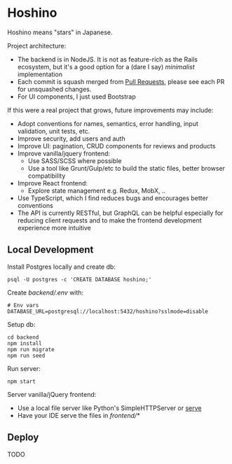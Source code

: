 # Hoshino

Hoshino means "stars" in Japanese.

Project architecture:
- The backend is in NodeJS. It is not as feature-rich as the Rails ecosystem, but it's a good option for a (dare I say) _minimalist_ implementation
- Each commit is squash merged from [Pull Requests](https://github.com/one-shots/hoshino/pulls), please see each PR for unsquashed changes.
- For UI components, I just used Bootstrap

If this were a real project that grows, future improvements may include:
- Adopt conventions for names, semantics, error handling, input validation, unit tests, etc.
- Improve security, add users and auth
- Improve UI: pagination, CRUD components for reviews and products
- Improve vanilla/jquery frontend:
    - Use SASS/SCSS where possible
    - Use a tool like Grunt/Gulp/etc to build the static files, better browser compatibility
- Improve React frontend:
    - Explore state management e.g. Redux, MobX, ..
- Use TypeScript, which I find reduces bugs and encourages better conventions
- The API is currently RESTful, but GraphQL can be helpful especially for reducing client requests and to make the frontend development experience more intuitive

## Local Development

Install Postgres locally and create db:

```shell script
psql -U postgres -c 'CREATE DATABASE hoshino;'
```

Create _backend/.env_ with:

```shell script
# Env vars
DATABASE_URL=postgresql://localhost:5432/hoshino?sslmode=disable
``` 

Setup db:

```shell script
cd backend
npm install
npm run migrate
npm run seed
```

Run server:

```shell script
npm start
```

Server vanilla/jQuery frontend:
- Use a local file server like Python's SimpleHTTPServer or [serve](https://www.npmjs.com/package/serve) 
- Have your IDE serve the files in _frontend/*_

## Deploy

TODO